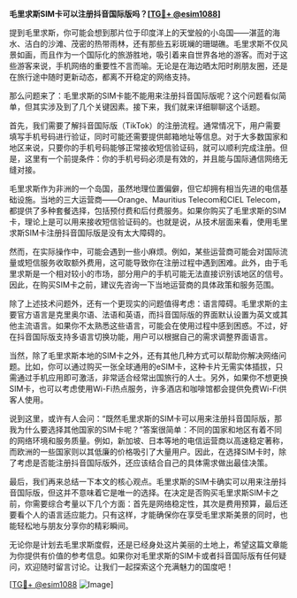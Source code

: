 **毛里求斯SIM卡可以注册抖音国际版吗？[[TG💪+ @esim1088](https://t.me/s/esim1088)]**

提到毛里求斯，你可能会想到那片位于印度洋上的天堂般的小岛国——湛蓝的海水、洁白的沙滩、茂密的热带雨林，还有那些五彩斑斓的珊瑚礁。毛里求斯不仅风景如画，而且作为一个国际化的旅游胜地，吸引着来自世界各地的游客。而对于这些游客来说，手机网络的重要性不言而喻。无论是在海边晒太阳时刷朋友圈，还是在旅行途中随时更新动态，都离不开稳定的网络支持。

那么问题来了：毛里求斯的SIM卡能不能用来注册抖音国际版呢？这个问题看似简单，但其实涉及到了几个关键因素。接下来，我们就来详细聊聊这个话题。

首先，我们需要了解抖音国际版（TikTok）的注册流程。通常情况下，用户需要填写手机号码进行验证，同时可能还需要提供邮箱地址等信息。对于大多数国家和地区来说，只要你的手机号码能够正常接收短信验证码，就可以顺利完成注册。但是，这里有一个前提条件：你的手机号码必须是有效的，并且能与国际通信网络无缝对接。

毛里求斯作为非洲的一个岛国，虽然地理位置偏僻，但它却拥有相当先进的电信基础设施。当地的三大运营商——Orange、Mauritius Telecom和CIEL Telecom，都提供了多种套餐选择，包括预付费和后付费服务。如果你购买了毛里求斯的SIM卡，理论上是可以用来接收短信验证码的。也就是说，从技术层面来看，使用毛里求斯SIM卡注册抖音国际版是没有太大障碍的。

然而，在实际操作中，可能会遇到一些小麻烦。例如，某些运营商可能会对国际流量或短信服务收取额外费用，这可能导致你在注册过程中遇到困难。此外，由于毛里求斯是一个相对较小的市场，部分用户的手机可能无法直接识别该地区的信号。因此，在购买SIM卡之前，建议先咨询一下当地运营商的具体政策和服务范围。

除了上述技术问题外，还有一个更现实的问题值得考虑：语言障碍。毛里求斯的主要官方语言是克里奥尔语、法语和英语，而抖音国际版的界面默认设置为英文或其他主流语言。如果你不太熟悉这些语言，可能会在使用过程中感到困惑。不过，好在抖音国际版支持多语言切换功能，用户可以根据自己的需求调整界面语言。

当然，除了毛里求斯本地的SIM卡之外，还有其他几种方式可以帮助你解决网络问题。比如，你可以通过购买一张全球通用的eSIM卡，这种卡片无需实体插拔，只需通过手机应用即可激活，非常适合经常出国旅行的人士。另外，如果你不想更换SIM卡，也可以考虑使用Wi-Fi热点服务，许多酒店和咖啡馆都会提供免费Wi-Fi供客人使用。

说到这里，或许有人会问：“既然毛里求斯的SIM卡可以用来注册抖音国际版，那我为什么要选择其他国家的SIM卡呢？”答案很简单：不同的国家和地区有着不同的网络环境和服务质量。例如，新加坡、日本等地的电信运营商以高速稳定著称，而欧洲的一些国家则以其低廉的价格吸引了大量用户。因此，在选择SIM卡时，除了考虑是否能注册抖音国际版外，还应该结合自己的具体需求做出最佳决策。

最后，我们再来总结一下本文的核心观点。毛里求斯的SIM卡确实可以用来注册抖音国际版，但这并不意味着它是唯一的选择。在决定是否购买毛里求斯SIM卡之前，你需要综合考量以下几个方面：首先是网络稳定性，其次是费用预算，最后还要看个人的语言适应能力。只有这样，才能确保你在享受毛里求斯美景的同时，也能轻松地与朋友分享你的精彩瞬间。

无论你是计划去毛里求斯度假，还是已经身处这片美丽的土地上，希望这篇文章能为你提供有价值的参考信息。如果你对毛里求斯的SIM卡或者抖音国际版有任何疑问，欢迎随时留言讨论。让我们一起探索这个充满魅力的国度吧！

[[TG💪+ @esim1088](https://t.me/s/esim1088) ![Image](https://i.postimg.cc/4NQfJmqS/Snipaste-2025-05-13-00-14-12.png)]